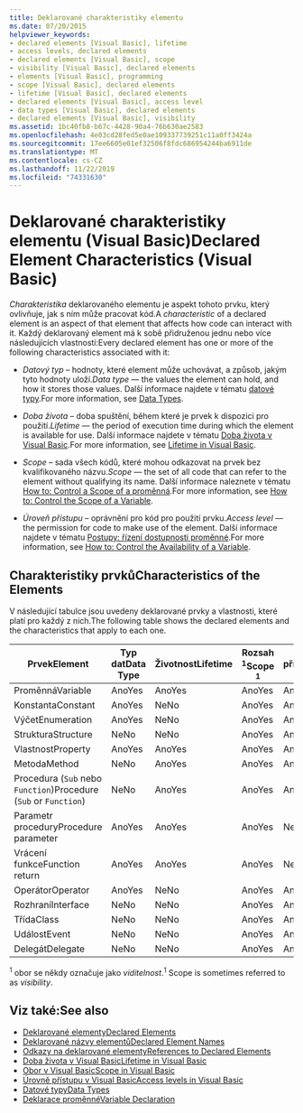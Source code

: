 ```yaml
---
title: Deklarované charakteristiky elementu
ms.date: 07/20/2015
helpviewer_keywords:
- declared elements [Visual Basic], lifetime
- access levels, declared elements
- declared elements [Visual Basic], scope
- visibility [Visual Basic], declared elements
- elements [Visual Basic], programming
- scope [Visual Basic], declared elements
- lifetime [Visual Basic], declared elements
- declared elements [Visual Basic], access level
- data types [Visual Basic], declared elements
- declared elements [Visual Basic], visibility
ms.assetid: 1bc40fb8-b67c-4428-90a4-76b630ae2583
ms.openlocfilehash: 4e03cd28fed5e0ae109337739251c11a0ff3424a
ms.sourcegitcommit: 17ee6605e01ef32506f8fdc686954244ba6911de
ms.translationtype: MT
ms.contentlocale: cs-CZ
ms.lasthandoff: 11/22/2019
ms.locfileid: "74331630"
---
```

# <a name="declared-element-characteristics-visual-basic"></a><span data-ttu-id="f9f90-102">Deklarované charakteristiky elementu (Visual Basic)</span><span class="sxs-lookup"><span data-stu-id="f9f90-102">Declared Element Characteristics (Visual Basic)</span></span>
<span data-ttu-id="f9f90-103">*Charakteristika* deklarovaného elementu je aspekt tohoto prvku, který ovlivňuje, jak s ním může pracovat kód.</span><span class="sxs-lookup"><span data-stu-id="f9f90-103">A *characteristic* of a declared element is an aspect of that element that affects how code can interact with it.</span></span> <span data-ttu-id="f9f90-104">Každý deklarovaný element má k sobě přidruženou jednu nebo více následujících vlastností:</span><span class="sxs-lookup"><span data-stu-id="f9f90-104">Every declared element has one or more of the following characteristics associated with it:</span></span>  
  
- <span data-ttu-id="f9f90-105">*Datový typ* – hodnoty, které element může uchovávat, a způsob, jakým tyto hodnoty uloží.</span><span class="sxs-lookup"><span data-stu-id="f9f90-105">*Data type* — the values the element can hold, and how it stores those values.</span></span> <span data-ttu-id="f9f90-106">Další informace najdete v tématu [datové typy](../../../../visual-basic/language-reference/data-types/index.md).</span><span class="sxs-lookup"><span data-stu-id="f9f90-106">For more information, see [Data Types](../../../../visual-basic/language-reference/data-types/index.md).</span></span>  
  
- <span data-ttu-id="f9f90-107">*Doba života* – doba spuštění, během které je prvek k dispozici pro použití.</span><span class="sxs-lookup"><span data-stu-id="f9f90-107">*Lifetime* — the period of execution time during which the element is available for use.</span></span> <span data-ttu-id="f9f90-108">Další informace najdete v tématu [Doba života v Visual Basic](../../../../visual-basic/programming-guide/language-features/declared-elements/lifetime.md).</span><span class="sxs-lookup"><span data-stu-id="f9f90-108">For more information, see [Lifetime in Visual Basic](../../../../visual-basic/programming-guide/language-features/declared-elements/lifetime.md).</span></span>  
  
- <span data-ttu-id="f9f90-109">*Scope* – sada všech kódů, které mohou odkazovat na prvek bez kvalifikovaného názvu.</span><span class="sxs-lookup"><span data-stu-id="f9f90-109">*Scope* — the set of all code that can refer to the element without qualifying its name.</span></span> <span data-ttu-id="f9f90-110">Další informace naleznete v tématu [How to: Control a Scope of a proměnná](../../../../visual-basic/programming-guide/language-features/declared-elements/how-to-control-the-scope-of-a-variable.md).</span><span class="sxs-lookup"><span data-stu-id="f9f90-110">For more information, see [How to: Control the Scope of a Variable](../../../../visual-basic/programming-guide/language-features/declared-elements/how-to-control-the-scope-of-a-variable.md).</span></span>  
  
- <span data-ttu-id="f9f90-111">*Úroveň přístupu* – oprávnění pro kód pro použití prvku.</span><span class="sxs-lookup"><span data-stu-id="f9f90-111">*Access level* — the permission for code to make use of the element.</span></span> <span data-ttu-id="f9f90-112">Další informace najdete v tématu [Postupy: řízení dostupnosti proměnné](../../../../visual-basic/programming-guide/language-features/declared-elements/how-to-control-the-availability-of-a-variable.md).</span><span class="sxs-lookup"><span data-stu-id="f9f90-112">For more information, see [How to: Control the Availability of a Variable](../../../../visual-basic/programming-guide/language-features/declared-elements/how-to-control-the-availability-of-a-variable.md).</span></span>  
  
## <a name="characteristics-of-the-elements"></a><span data-ttu-id="f9f90-113">Charakteristiky prvků</span><span class="sxs-lookup"><span data-stu-id="f9f90-113">Characteristics of the Elements</span></span>  
 <span data-ttu-id="f9f90-114">V následující tabulce jsou uvedeny deklarované prvky a vlastnosti, které platí pro každý z nich.</span><span class="sxs-lookup"><span data-stu-id="f9f90-114">The following table shows the declared elements and the characteristics that apply to each one.</span></span>  
  
|<span data-ttu-id="f9f90-115">Prvek</span><span class="sxs-lookup"><span data-stu-id="f9f90-115">Element</span></span>|<span data-ttu-id="f9f90-116">Typ dat</span><span class="sxs-lookup"><span data-stu-id="f9f90-116">Data Type</span></span>|<span data-ttu-id="f9f90-117">Životnost</span><span class="sxs-lookup"><span data-stu-id="f9f90-117">Lifetime</span></span>|<span data-ttu-id="f9f90-118">Rozsah <sup>1</sup></span><span class="sxs-lookup"><span data-stu-id="f9f90-118">Scope <sup>1</sup></span></span>|<span data-ttu-id="f9f90-119">Úroveň přístupu</span><span class="sxs-lookup"><span data-stu-id="f9f90-119">Access Level</span></span>|  
|-------------|---------------|--------------|------------------------|------------------|  
|<span data-ttu-id="f9f90-120">Proměnná</span><span class="sxs-lookup"><span data-stu-id="f9f90-120">Variable</span></span>|<span data-ttu-id="f9f90-121">Ano</span><span class="sxs-lookup"><span data-stu-id="f9f90-121">Yes</span></span>|<span data-ttu-id="f9f90-122">Ano</span><span class="sxs-lookup"><span data-stu-id="f9f90-122">Yes</span></span>|<span data-ttu-id="f9f90-123">Ano</span><span class="sxs-lookup"><span data-stu-id="f9f90-123">Yes</span></span>|<span data-ttu-id="f9f90-124">Ano</span><span class="sxs-lookup"><span data-stu-id="f9f90-124">Yes</span></span>|  
|<span data-ttu-id="f9f90-125">Konstanta</span><span class="sxs-lookup"><span data-stu-id="f9f90-125">Constant</span></span>|<span data-ttu-id="f9f90-126">Ano</span><span class="sxs-lookup"><span data-stu-id="f9f90-126">Yes</span></span>|<span data-ttu-id="f9f90-127">Ne</span><span class="sxs-lookup"><span data-stu-id="f9f90-127">No</span></span>|<span data-ttu-id="f9f90-128">Ano</span><span class="sxs-lookup"><span data-stu-id="f9f90-128">Yes</span></span>|<span data-ttu-id="f9f90-129">Ano</span><span class="sxs-lookup"><span data-stu-id="f9f90-129">Yes</span></span>|  
|<span data-ttu-id="f9f90-130">Výčet</span><span class="sxs-lookup"><span data-stu-id="f9f90-130">Enumeration</span></span>|<span data-ttu-id="f9f90-131">Ano</span><span class="sxs-lookup"><span data-stu-id="f9f90-131">Yes</span></span>|<span data-ttu-id="f9f90-132">Ne</span><span class="sxs-lookup"><span data-stu-id="f9f90-132">No</span></span>|<span data-ttu-id="f9f90-133">Ano</span><span class="sxs-lookup"><span data-stu-id="f9f90-133">Yes</span></span>|<span data-ttu-id="f9f90-134">Ano</span><span class="sxs-lookup"><span data-stu-id="f9f90-134">Yes</span></span>|  
|<span data-ttu-id="f9f90-135">Struktura</span><span class="sxs-lookup"><span data-stu-id="f9f90-135">Structure</span></span>|<span data-ttu-id="f9f90-136">Ne</span><span class="sxs-lookup"><span data-stu-id="f9f90-136">No</span></span>|<span data-ttu-id="f9f90-137">Ne</span><span class="sxs-lookup"><span data-stu-id="f9f90-137">No</span></span>|<span data-ttu-id="f9f90-138">Ano</span><span class="sxs-lookup"><span data-stu-id="f9f90-138">Yes</span></span>|<span data-ttu-id="f9f90-139">Ano</span><span class="sxs-lookup"><span data-stu-id="f9f90-139">Yes</span></span>|  
|<span data-ttu-id="f9f90-140">Vlastnost</span><span class="sxs-lookup"><span data-stu-id="f9f90-140">Property</span></span>|<span data-ttu-id="f9f90-141">Ano</span><span class="sxs-lookup"><span data-stu-id="f9f90-141">Yes</span></span>|<span data-ttu-id="f9f90-142">Ano</span><span class="sxs-lookup"><span data-stu-id="f9f90-142">Yes</span></span>|<span data-ttu-id="f9f90-143">Ano</span><span class="sxs-lookup"><span data-stu-id="f9f90-143">Yes</span></span>|<span data-ttu-id="f9f90-144">Ano</span><span class="sxs-lookup"><span data-stu-id="f9f90-144">Yes</span></span>|  
|<span data-ttu-id="f9f90-145">Metoda</span><span class="sxs-lookup"><span data-stu-id="f9f90-145">Method</span></span>|<span data-ttu-id="f9f90-146">Ne</span><span class="sxs-lookup"><span data-stu-id="f9f90-146">No</span></span>|<span data-ttu-id="f9f90-147">Ano</span><span class="sxs-lookup"><span data-stu-id="f9f90-147">Yes</span></span>|<span data-ttu-id="f9f90-148">Ano</span><span class="sxs-lookup"><span data-stu-id="f9f90-148">Yes</span></span>|<span data-ttu-id="f9f90-149">Ano</span><span class="sxs-lookup"><span data-stu-id="f9f90-149">Yes</span></span>|  
|<span data-ttu-id="f9f90-150">Procedura (`Sub` nebo `Function`)</span><span class="sxs-lookup"><span data-stu-id="f9f90-150">Procedure (`Sub` or `Function`)</span></span>|<span data-ttu-id="f9f90-151">Ne</span><span class="sxs-lookup"><span data-stu-id="f9f90-151">No</span></span>|<span data-ttu-id="f9f90-152">Ano</span><span class="sxs-lookup"><span data-stu-id="f9f90-152">Yes</span></span>|<span data-ttu-id="f9f90-153">Ano</span><span class="sxs-lookup"><span data-stu-id="f9f90-153">Yes</span></span>|<span data-ttu-id="f9f90-154">Ano</span><span class="sxs-lookup"><span data-stu-id="f9f90-154">Yes</span></span>|  
|<span data-ttu-id="f9f90-155">Parametr procedury</span><span class="sxs-lookup"><span data-stu-id="f9f90-155">Procedure parameter</span></span>|<span data-ttu-id="f9f90-156">Ano</span><span class="sxs-lookup"><span data-stu-id="f9f90-156">Yes</span></span>|<span data-ttu-id="f9f90-157">Ano</span><span class="sxs-lookup"><span data-stu-id="f9f90-157">Yes</span></span>|<span data-ttu-id="f9f90-158">Ano</span><span class="sxs-lookup"><span data-stu-id="f9f90-158">Yes</span></span>|<span data-ttu-id="f9f90-159">Ne</span><span class="sxs-lookup"><span data-stu-id="f9f90-159">No</span></span>|  
|<span data-ttu-id="f9f90-160">Vrácení funkce</span><span class="sxs-lookup"><span data-stu-id="f9f90-160">Function return</span></span>|<span data-ttu-id="f9f90-161">Ano</span><span class="sxs-lookup"><span data-stu-id="f9f90-161">Yes</span></span>|<span data-ttu-id="f9f90-162">Ano</span><span class="sxs-lookup"><span data-stu-id="f9f90-162">Yes</span></span>|<span data-ttu-id="f9f90-163">Ano</span><span class="sxs-lookup"><span data-stu-id="f9f90-163">Yes</span></span>|<span data-ttu-id="f9f90-164">Ne</span><span class="sxs-lookup"><span data-stu-id="f9f90-164">No</span></span>|  
|<span data-ttu-id="f9f90-165">Operátor</span><span class="sxs-lookup"><span data-stu-id="f9f90-165">Operator</span></span>|<span data-ttu-id="f9f90-166">Ano</span><span class="sxs-lookup"><span data-stu-id="f9f90-166">Yes</span></span>|<span data-ttu-id="f9f90-167">Ne</span><span class="sxs-lookup"><span data-stu-id="f9f90-167">No</span></span>|<span data-ttu-id="f9f90-168">Ano</span><span class="sxs-lookup"><span data-stu-id="f9f90-168">Yes</span></span>|<span data-ttu-id="f9f90-169">Ano</span><span class="sxs-lookup"><span data-stu-id="f9f90-169">Yes</span></span>|  
|<span data-ttu-id="f9f90-170">Rozhraní</span><span class="sxs-lookup"><span data-stu-id="f9f90-170">Interface</span></span>|<span data-ttu-id="f9f90-171">Ne</span><span class="sxs-lookup"><span data-stu-id="f9f90-171">No</span></span>|<span data-ttu-id="f9f90-172">Ne</span><span class="sxs-lookup"><span data-stu-id="f9f90-172">No</span></span>|<span data-ttu-id="f9f90-173">Ano</span><span class="sxs-lookup"><span data-stu-id="f9f90-173">Yes</span></span>|<span data-ttu-id="f9f90-174">Ano</span><span class="sxs-lookup"><span data-stu-id="f9f90-174">Yes</span></span>|  
|<span data-ttu-id="f9f90-175">Třída</span><span class="sxs-lookup"><span data-stu-id="f9f90-175">Class</span></span>|<span data-ttu-id="f9f90-176">Ne</span><span class="sxs-lookup"><span data-stu-id="f9f90-176">No</span></span>|<span data-ttu-id="f9f90-177">Ne</span><span class="sxs-lookup"><span data-stu-id="f9f90-177">No</span></span>|<span data-ttu-id="f9f90-178">Ano</span><span class="sxs-lookup"><span data-stu-id="f9f90-178">Yes</span></span>|<span data-ttu-id="f9f90-179">Ano</span><span class="sxs-lookup"><span data-stu-id="f9f90-179">Yes</span></span>|  
|<span data-ttu-id="f9f90-180">Událost</span><span class="sxs-lookup"><span data-stu-id="f9f90-180">Event</span></span>|<span data-ttu-id="f9f90-181">Ne</span><span class="sxs-lookup"><span data-stu-id="f9f90-181">No</span></span>|<span data-ttu-id="f9f90-182">Ne</span><span class="sxs-lookup"><span data-stu-id="f9f90-182">No</span></span>|<span data-ttu-id="f9f90-183">Ano</span><span class="sxs-lookup"><span data-stu-id="f9f90-183">Yes</span></span>|<span data-ttu-id="f9f90-184">Ano</span><span class="sxs-lookup"><span data-stu-id="f9f90-184">Yes</span></span>|  
|<span data-ttu-id="f9f90-185">Delegát</span><span class="sxs-lookup"><span data-stu-id="f9f90-185">Delegate</span></span>|<span data-ttu-id="f9f90-186">Ne</span><span class="sxs-lookup"><span data-stu-id="f9f90-186">No</span></span>|<span data-ttu-id="f9f90-187">Ne</span><span class="sxs-lookup"><span data-stu-id="f9f90-187">No</span></span>|<span data-ttu-id="f9f90-188">Ano</span><span class="sxs-lookup"><span data-stu-id="f9f90-188">Yes</span></span>|<span data-ttu-id="f9f90-189">Ano</span><span class="sxs-lookup"><span data-stu-id="f9f90-189">Yes</span></span>|  
  
 <span data-ttu-id="f9f90-190"><sup>1</sup> obor se někdy označuje jako *viditelnost*.</span><span class="sxs-lookup"><span data-stu-id="f9f90-190"><sup>1</sup> Scope is sometimes referred to as *visibility*.</span></span>  
  
## <a name="see-also"></a><span data-ttu-id="f9f90-191">Viz také:</span><span class="sxs-lookup"><span data-stu-id="f9f90-191">See also</span></span>

- [<span data-ttu-id="f9f90-192">Deklarované elementy</span><span class="sxs-lookup"><span data-stu-id="f9f90-192">Declared Elements</span></span>](../../../../visual-basic/programming-guide/language-features/declared-elements/index.md)
- [<span data-ttu-id="f9f90-193">Deklarované názvy elementů</span><span class="sxs-lookup"><span data-stu-id="f9f90-193">Declared Element Names</span></span>](../../../../visual-basic/programming-guide/language-features/declared-elements/declared-element-names.md)
- [<span data-ttu-id="f9f90-194">Odkazy na deklarované elementy</span><span class="sxs-lookup"><span data-stu-id="f9f90-194">References to Declared Elements</span></span>](../../../../visual-basic/programming-guide/language-features/declared-elements/references-to-declared-elements.md)
- [<span data-ttu-id="f9f90-195">Doba života v Visual Basic</span><span class="sxs-lookup"><span data-stu-id="f9f90-195">Lifetime in Visual Basic</span></span>](../../../../visual-basic/programming-guide/language-features/declared-elements/lifetime.md)
- [<span data-ttu-id="f9f90-196">Obor v Visual Basic</span><span class="sxs-lookup"><span data-stu-id="f9f90-196">Scope in Visual Basic</span></span>](../../../../visual-basic/programming-guide/language-features/declared-elements/scope.md)
- [<span data-ttu-id="f9f90-197">Úrovně přístupu v Visual Basic</span><span class="sxs-lookup"><span data-stu-id="f9f90-197">Access levels in Visual Basic</span></span>](../../../../visual-basic/programming-guide/language-features/declared-elements/access-levels.md)
- [<span data-ttu-id="f9f90-198">Datové typy</span><span class="sxs-lookup"><span data-stu-id="f9f90-198">Data Types</span></span>](../../../../visual-basic/programming-guide/language-features/data-types/index.md)
- [<span data-ttu-id="f9f90-199">Deklarace proměnné</span><span class="sxs-lookup"><span data-stu-id="f9f90-199">Variable Declaration</span></span>](../../../../visual-basic/programming-guide/language-features/variables/variable-declaration.md)
